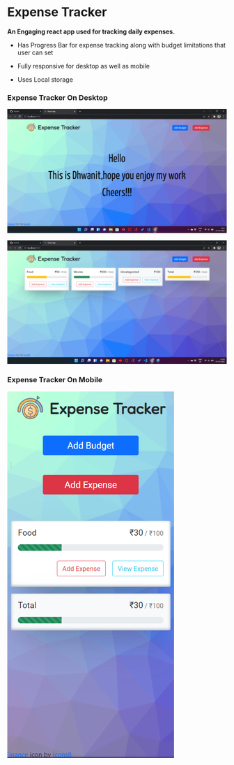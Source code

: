 # Expense Tracker 

**An Engaging react app used for tracking daily expenses.**

* Has Progress Bar for expense tracking along with budget limitations that user can set

* Fully responsive for desktop as well as mobile

* Uses Local storage 

### Expense Tracker On Desktop

![Desktop1](/public/Images/desktop1.png)

![Desktop2](/public/Images/desktop2.png)

### Expense Tracker On Mobile

![Mobile view](/public/Images/mobileview.png)
